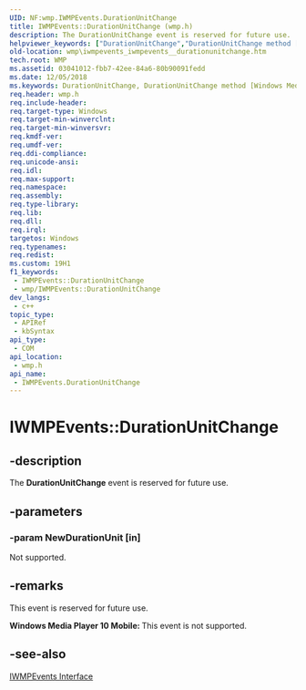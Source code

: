 ```yaml
---
UID: NF:wmp.IWMPEvents.DurationUnitChange
title: IWMPEvents::DurationUnitChange (wmp.h)
description: The DurationUnitChange event is reserved for future use.
helpviewer_keywords: ["DurationUnitChange","DurationUnitChange method [Windows Media Player]","DurationUnitChange method [Windows Media Player]","IWMPEvents interface","IWMPEvents interface [Windows Media Player]","DurationUnitChange method","IWMPEvents.DurationUnitChange","IWMPEvents::DurationUnitChange","IWMPEventsDurationUnitChange","wmp.iwmpevents_iwmpevents__durationunitchange","wmp/IWMPEvents::DurationUnitChange"]
old-location: wmp\iwmpevents_iwmpevents__durationunitchange.htm
tech.root: WMP
ms.assetid: 03041012-fbb7-42ee-84a6-80b90091fedd
ms.date: 12/05/2018
ms.keywords: DurationUnitChange, DurationUnitChange method [Windows Media Player], DurationUnitChange method [Windows Media Player],IWMPEvents interface, IWMPEvents interface [Windows Media Player],DurationUnitChange method, IWMPEvents.DurationUnitChange, IWMPEvents::DurationUnitChange, IWMPEventsDurationUnitChange, wmp.iwmpevents_iwmpevents__durationunitchange, wmp/IWMPEvents::DurationUnitChange
req.header: wmp.h
req.include-header: 
req.target-type: Windows
req.target-min-winverclnt: 
req.target-min-winversvr: 
req.kmdf-ver: 
req.umdf-ver: 
req.ddi-compliance: 
req.unicode-ansi: 
req.idl: 
req.max-support: 
req.namespace: 
req.assembly: 
req.type-library: 
req.lib: 
req.dll: 
req.irql: 
targetos: Windows
req.typenames: 
req.redist: 
ms.custom: 19H1
f1_keywords:
 - IWMPEvents::DurationUnitChange
 - wmp/IWMPEvents::DurationUnitChange
dev_langs:
 - c++
topic_type:
 - APIRef
 - kbSyntax
api_type:
 - COM
api_location:
 - wmp.h
api_name:
 - IWMPEvents.DurationUnitChange
---
```


# IWMPEvents::DurationUnitChange


## -description

The <b>DurationUnitChange</b> event is reserved for future use.

## -parameters

### -param NewDurationUnit [in]

Not supported.

## -remarks

This event is reserved for future use.

<b>Windows Media Player 10 Mobile: </b>This event is not supported.

## -see-also

<a href="https://docs.microsoft.com/windows/desktop/api/wmp/nn-wmp-iwmpevents">IWMPEvents Interface</a>

